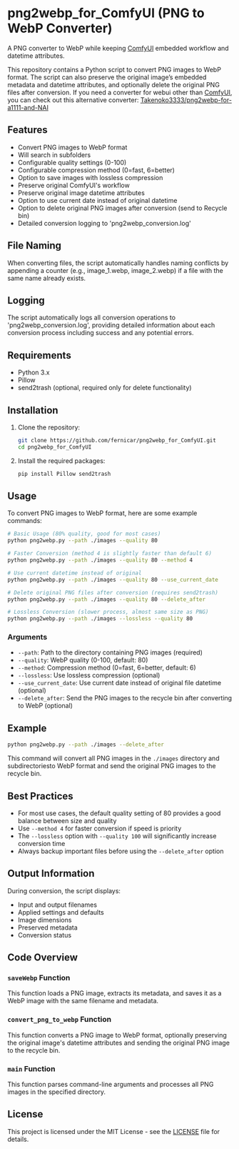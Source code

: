 # png2webp_for_ComfyUI (PNG to WebP Converter)
A PNG converter to WebP while keeping [ComfyUI](https://github.com/comfyanonymous/ComfyUI) embedded workflow and datetime attributes.

This repository contains a Python script to convert PNG images to WebP format. The script can also preserve the original image’s embedded metadata and datetime attributes, and optionally delete the original PNG files after conversion. If you need a converter for webui other than [ComfyUI](https://github.com/comfyanonymous/ComfyUI), you can check out this alternative converter: [Takenoko3333/png2webp-for-a1111-and-NAI](https://github.com/Takenoko3333/png2webp-for-a1111-and-NAI)

## Features

- Convert PNG images to WebP format
- Will search in subfolders
- Configurable quality settings (0-100)
- Configurable compression method (0=fast, 6=better)
- Option to save images with lossless compression
- Preserve original ComfyUI's workflow
- Preserve original image datetime attributes
- Option to use current date instead of original datetime
- Option to delete original PNG images after conversion (send to Recycle bin)
- Detailed conversion logging to 'png2webp_conversion.log'

## File Naming
When converting files, the script automatically handles naming conflicts by appending a counter (e.g., image_1.webp, image_2.webp) if a file with the same name already exists.

## Logging
The script automatically logs all conversion operations to 'png2webp_conversion.log', providing detailed information about each conversion process including success and any potential errors.

## Requirements

- Python 3.x
- Pillow
- send2trash (optional, required only for delete functionality)

## Installation

1. Clone the repository:
    ```sh
    git clone https://github.com/fernicar/png2webp_for_ComfyUI.git
    cd png2webp_for_ComfyUI
    ```

2. Install the required packages:
    ```sh
    pip install Pillow send2trash
    ```

## Usage

To convert PNG images to WebP format, here are some example commands:

```sh
# Basic Usage (80% quality, good for most cases)
python png2webp.py --path ./images --quality 80
```
```sh
# Faster Conversion (method 4 is slightly faster than default 6)
python png2webp.py --path ./images --quality 80 --method 4
```
```sh
# Use current datetime instead of original
python png2webp.py --path ./images --quality 80 --use_current_date
```
```sh
# Delete original PNG files after conversion (requires send2trash)
python png2webp.py --path ./images --quality 80 --delete_after
```
```sh
# Lossless Conversion (slower process, almost same size as PNG)
python png2webp.py --path ./images --lossless --quality 80
```

### Arguments

- `--path`: Path to the directory containing PNG images (required)
- `--quality`: WebP quality (0-100, default: 80)
- `--method`: Compression method (0=fast, 6=better, default: 6)
- `--lossless`: Use lossless compression (optional)
- `--use_current_date`: Use current date instead of original file datetime (optional)
- `--delete_after`: Send the PNG images to the recycle bin after converting to WebP (optional)

## Example

```sh
python png2webp.py --path ./images --delete_after
```

This command will convert all PNG images in the `./images` directory and subdirectoriesto WebP format and send the original PNG images to the recycle bin.

## Best Practices
- For most use cases, the default quality setting of 80 provides a good balance between size and quality
- Use `--method 4` for faster conversion if speed is priority
- The `--lossless` option with `--quality 100` will significantly increase conversion time
- Always backup important files before using the `--delete_after` option

## Output Information
During conversion, the script displays:
- Input and output filenames
- Applied settings and defaults
- Image dimensions
- Preserved metadata
- Conversion status

## Code Overview

### `saveWebp` Function

This function loads a PNG image, extracts its metadata, and saves it as a WebP image with the same filename and metadata.

### `convert_png_to_webp` Function

This function converts a PNG image to WebP format, optionally preserving the original image's datetime attributes and sending the original PNG image to the recycle bin.

### `main` Function

This function parses command-line arguments and processes all PNG images in the specified directory.

## License

This project is licensed under the MIT License - see the [LICENSE](LICENSE) file for details.
